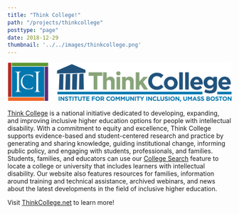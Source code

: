 ```yaml
---
title: "Think College!"
path: "/projects/thinkcollege"
posttype: "page"
date: 2018-12-29
thumbnail: '../../images/thinkcollege.png'
---
```


[![Go to ThinkCollege.net](../../images/thinkcollege-long.png)](https://thinkcollege.net)


[Think College](https://thinkcollege.net) is a national initiative dedicated to developing, expanding, and improving inclusive higher education options for people with intellectual disability. With a commitment to equity and excellence, Think College supports evidence-based and student-centered research and practice by generating and sharing knowledge, guiding institutional change, informing public policy, and engaging with students, professionals, and families. Students, families, and educators can use our [College Search](https://thinkcollege.net/college-search) feature to locate a college or university that includes learners with intellectual disability. Our website also features resources for families, information around training and technical assistance, archived webinars, and news about the latest developments in the field of inclusive higher education.

Visit [ThinkCollege.net](https://thinkcollege.net) to learn more!
